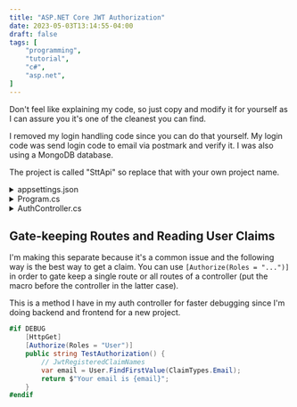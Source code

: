 ```yaml
---
title: "ASP.NET Core JWT Authorization"
date: 2023-05-03T13:14:55-04:00
draft: false
tags: [
    "programming",
    "tutorial",
    "c#",
    "asp.net",
]
---
```


Don't feel like explaining my code, so just copy and modify it for yourself as I can assure you it's one of the cleanest you can find.

I removed my login handling code since you can do that yourself. My login code was send login code to email via postmark and verify it. I was also using a MongoDB database.

The project is called "SttApi" so replace that with your own project name.

<details><summary>appsettings.json</summary>

```json
{
    ...
    "Jwt": {
        "Key": "Generate 22-length secret using Python secrets or something",
        "Issuer": "https://localhost:44355/",           // url of the project, am using development settings
        "Audience": "https://localhost:44355/"
    }
}
```

</details>

<details><summary>Program.cs</summary>

```cs
using Microsoft.AspNetCore.Authentication.JwtBearer;
using Microsoft.IdentityModel.Tokens;
using Microsoft.OpenApi.Models;

//  ---------------- OTHER CODE ----------------

public static void Main(string[] args) {
        var builder = WebApplication.CreateBuilder(args);

        //  ---------------- OTHER CODE ----------------

        // Swagger UI Authorization
        builder.Services.AddSwaggerGen(option => {
            option.AddSecurityDefinition("Bearer", new OpenApiSecurityScheme {
                In = ParameterLocation.Header,
                Description = "Please enter a valid token",
                Name = "Authorization",
                Type = SecuritySchemeType.Http,
                BearerFormat = "JWT",
                Scheme = "Bearer"
            });
            option.AddSecurityRequirement(new OpenApiSecurityRequirement{{
                        new OpenApiSecurityScheme { Reference = new OpenApiReference {
                                Type=ReferenceType.SecurityScheme,
                                Id="Bearer"
                            }},
                        new string[]{}
                    }
                });
        });

        //JWT Authentication
        builder.Services.AddAuthentication(JwtBearerDefaults.AuthenticationScheme).AddJwtBearer(options => {
            options.TokenValidationParameters = new TokenValidationParameters {
                ValidateIssuer = true,
                ValidateAudience = true,
                ValidateLifetime = true,
                ValidateIssuerSigningKey = true,
                ValidIssuer = builder.Configuration["Jwt:Issuer"],
                ValidAudience = builder.Configuration["Jwt:Audience"],
                IssuerSigningKey = new SymmetricSecurityKey(Encoding.UTF8.GetBytes(builder.Configuration["Jwt:Key"]))
            };
        });
    //  ---------------- OTHER CODE ----------------
    var app = builder.Build();
    //  ---------------- OTHER CODE ----------------
}
//  ---------------- OTHER CODE ----------------
```

</details>

<details><summary>AuthController.cs</summary>

```cs
// Controllers/AuthController.cs
using System.IdentityModel.Tokens.Jwt;
using System.Linq;
using System.Security.Claims;
using System.Text;
using Microsoft.AspNetCore.Authorization;
using Microsoft.AspNetCore.Mvc;
using Microsoft.IdentityModel.Tokens;
using SttApi.Models;
using SttApi.Services;

// Controller for handling user signup and login with code sent to email
// https://learn.microsoft.com/en-ca/aspnet/core/tutorials/first-mongo-app?WT.mc_id=dotnet-35129-website&view=aspnetcore-7.0&tabs=visual-studio
// https://learn.microsoft.com/en-ca/aspnet/core/tutorials/first-web-api?view=aspnetcore-7.0&tabs=visual-studio

namespace SttApi.Controllers;

[ApiController]
[Route("[controller]/[action]")]
public class AuthController : ControllerBase {
    private readonly SigningCredentials credentials;
    private readonly string jwtIssuer;
    private readonly string jwtAudience;
    private readonly JwtSecurityTokenHandler jwtSecurityTokenHandler;

    public AuthController(IConfiguration config) {
        jwtIssuer = config["Jwt:Issuer"];
        jwtAudience = config["Jwt:Audience"];
        jwtSecurityTokenHandler = new JwtSecurityTokenHandler();
        var securityKey = new SymmetricSecurityKey(Encoding.UTF8.GetBytes(config["Jwt:Key"]));
        credentials = new SigningCredentials(securityKey, SecurityAlgorithms.HmacSha256);
    }

    [HttpPost]
    public string Login() {
        // LOGIN VERIFICATION CODE GOES HERE
        //  in general you will have to add a RequestBody parameter (just a Class)
        //  and you will need to make the return type another class
        // you will also most likely need to return Task<ResponseType> because of await/async usages
        //  and JsonWebToken will be just a field of that type
        return GenerateToken("email");
    }

#if DEBUG
    [HttpGet]
    [Authorize(Roles = "User")]
    public string TestAuthorization() {
        var email = User.FindFirstValue(ClaimTypes.Email);
        return $"Your email is {email}";
    }
#endif

    private string GenerateToken(string email) {
        var claims = new[] { new Claim(ClaimTypes.Email, email), new Claim(ClaimTypes.Role, "User") };
        var token = new JwtSecurityToken(jwtIssuer, jwtAudience, claims, signingCredentials: credentials);
        // client needs to save JWT as well incldue it in the Authorization Bearer Token header of subsequent requests
        return jwtSecurityTokenHandler.WriteToken(token);
    }
}
```

DO NOT USE JwtRegisteredClaimNames AS YOU WILL SPEND OVER AN HOUR DEBUGGING ISSUES!!

</details>

## Gate-keeping Routes and Reading User Claims

I'm making this separate because it's a common issue and the following way is the best way to get a claim. You can use `[Authorize(Roles = "...")]` in order to gate keep a single route or all routes of a controller (put the macro before the controller in the latter case).

This is a method I have in my auth controller for faster debugging since I'm doing backend and frontend for a new project.

```cs
#if DEBUG
    [HttpGet]
    [Authorize(Roles = "User")]
    public string TestAuthorization() {
        // JwtRegisteredClaimNames
        var email = User.FindFirstValue(ClaimTypes.Email);
        return $"Your email is {email}";
    }
#endif
```
